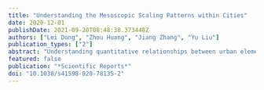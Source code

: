```yaml
---
title: "Understanding the Mesoscopic Scaling Patterns within Cities"
date: 2020-12-01
publishDate: 2021-09-20T08:48:38.373448Z
authors: ["Lei Dong", "Zhou Huang", "Jiang Zhang", "Yu Liu"]
publication_types: ["2"]
abstract: "Understanding quantitative relationships between urban elements is crucial for a wide range of applications. The observation at the macroscopic level demonstrates that the aggregated urban quantities (e.g., gross domestic product) scale systematically with population sizes across cities, also known as urban scaling laws. However, at the mesoscopic level, we lack an understanding of whether the simple scaling relationship holds within cities, which is a fundamental question regarding the spatial origin of scaling in urban systems. Here, by analyzing four extensive~datasets covering millions of mobile phone users and urban facilities, we investigate the scaling phenomena within cities. We find that the mesoscopic infrastructure volume and socioeconomic activity scale sub- and super-linearly with the active population, respectively. For a same scaling phenomenon, however, the exponents vary in cities of similar population sizes. To explain these empirical observations, we propose a conceptual framework by considering the heterogeneous distributions of population and facilities, and the spatial interactions between them. Analytical and numerical results suggest that, despite the large number of complexities that influence urban activities, the simple interaction rules can effectively explain the observed regularity and heterogeneity in scaling behaviors within cities."
featured: false
publication: "*Scientific Reports*"
doi: "10.1038/s41598-020-78135-2"
---
```


